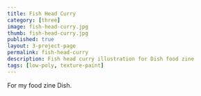 ```yaml
---
title: Fish Head Curry
category: [three]
image: fish-head-curry.jpg
thumb: fish-head-curry.jpg
published: true
layout: 3-project-page
permalink: fish-head-curry
description: Fish head curry illustration for Dish food zine
tags: [low-poly, texture-paint]
---
```

For my food zine Dish.
